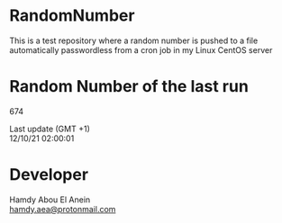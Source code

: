 # RandomNumber    
This is a test repository where a random number is pushed to a file automatically passwordless from a cron job in my Linux CentOS server    
# Random Number of the last run   
674
      
Last update (GMT +1)    
12/10/21 02:00:01
# Developer    
Hamdy Abou El Anein   
hamdy.aea@protonmail.com
